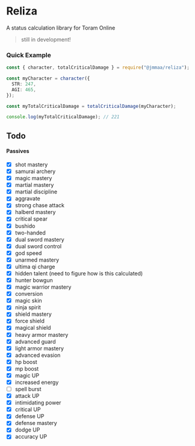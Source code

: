 # Reliza

A status calculation library for Toram Online

> still in development!

### Quick Example

```ts
const { character, totalCriticalDamage } = require("@jmmaa/reliza");

const myCharacter = character({
  STR: 247,
  AGI: 465,
});

const myTotalCriticalDamage = totalCriticalDamage(myCharacter);

console.log(myTotalCriticalDamage); // 221
```

## Todo

#### Passives

- [x] shot mastery
- [x] samurai archery
- [x] magic mastery
- [x] martial mastery
- [x] martial discipline
- [x] aggravate
- [x] strong chase attack
- [x] halberd mastery
- [x] critical spear
- [x] bushido
- [x] two-handed
- [x] dual sword mastery
- [x] dual sword control
- [x] god speed
- [x] unarmed mastery
- [x] ultima qi charge
- [x] hidden talent (need to figure how is this calculated)
- [x] hunter bowgun
- [x] magic warrior mastery
- [x] conversion
- [x] magic skin
- [x] ninja spirit
- [x] shield mastery
- [x] force shield
- [x] magical shield
- [x] heavy armor mastery
- [x] advanced guard
- [x] light armor mastery
- [x] advanced evasion
- [x] hp boost
- [x] mp boost
- [x] magic UP
- [x] increased energy
- [ ] spell burst
- [x] attack UP
- [x] intimidating power
- [x] critical UP
- [x] defense UP
- [x] defense mastery
- [x] dodge UP
- [x] accuracy UP
